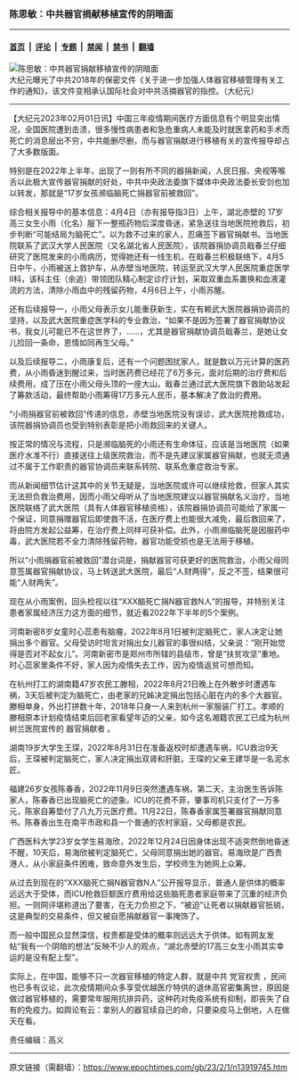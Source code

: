 ### 陈思敏：中共器官捐献移植宣传的阴暗面

---

#### [首页](../../../..?n13919745) &nbsp;|&nbsp; [评论](../../../../../epoch-comment?n13919745) &nbsp;|&nbsp; [专题](../../../../../epoch-special?n13919745) &nbsp;|&nbsp; [禁闻](../../../../../epoch-news?n13919745) &nbsp;|&nbsp; [禁书](../../../../../books?n13919745) &nbsp;|&nbsp; [翻墙](https://github.com/gfw-breaker/nogfw/blob/master/README.md?n13919745)


<div><img alt="陈思敏：中共器官捐献移植宣传的阴暗面" class="attachment-djy_600_400 size-djy_600_400 wp-post-image" src="https://i.epochtimes.com/assets/uploads/2020/07/9022a469c7f8f168bbccb86cb0382d16-600x400.jpg"/>
<div class="caption">
 大纪元曝光了中共2018年的保密文件《关于进一步加强人体器官移植管理有关工作的通知》，该文件变相承认国际社会对中共活摘器官的指控。（大纪元）
</div></div><hr/><div class="post_content" id="artbody" itemprop="articleBody">
 <!-- article content begin -->
 <p>
  【大纪元2023年02月01日讯】中国三年疫情期间医疗方面信息有个明显突出情况，全国医院遭到击溃，很多慢性病患者和急危重病人未能及时就医拿药和手术而死亡的消息层出不穷，中共能删尽删，而与器官捐献进行移植有关的宣传报导却占了大多数版面。
 </p>
 <p>
  特别是在2022年上半年，出现了一则有所不同的器捐新闻，人民日报、央视等喉舌以此极大宣传器官捐献的好处，中共中央政法委旗下媒体中央政法委长安剑也加以转发，那就是“17岁女孩濒临脑死亡捐器官前被救回”。
 </p>
 <p>
  综合相关报导中的基本信息：4月4日（亦有报导指3日）上午，湖北赤壁的 17岁高三女生小雨（化名）服下一整瓶药物后深度昏迷，紧急送往当地医院抢救后，初步判断“可能结局为脑死亡”。以为救不过来的家人，忍痛签下器官捐献书。当地医院联系了武汉大学人民医院（又名湖北省人民医院），该院器捐协调员戢春兰仔细研究了医院发来的小雨病历，觉得她还有一线生机，在戢春兰积极联络下，4月5日中午，小雨被送上救护车，从赤壁当地医院，转运至武汉大学人民医院重症医学Ⅱ科，该科主任（余追）带领团队精心制定诊疗计划，采取双重血系置换和血液灌流的方法，清除小雨血中的残留药物，4月6日上午，小雨苏醒。
 </p>
 <p>
  还有后续报导一，小雨父母表示女儿能重获新生，实在有赖武大医院器捐协调员的坚持，以及武大医院重症医学科的专业救治，“如果不是因为签署了器官捐献协议书，我女儿可能已不在这世界了，……，尤其是器官捐献协调员戢春兰，是她让女儿捡回一条命，恩情如同再生父母。”
 </p>
 <p>
  以及后续报导二，小雨康复后，还有一个问题困扰家人，就是数以万元计算的医药费，从小雨昏迷到醒过来，当时医药费已经花了6万多元，面对后期的治疗费和后续费用，成了压在小雨父母头顶的一座大山。戢春兰通过武大医院旗下救助站发起了筹款活动，最终帮助小雨筹得17万多元人民币，基本解决了救治的费用。
 </p>
 <p>
  “小雨捐器官前被救回”传递的信息，赤壁当地医院没有误诊，武大医院抢救成功，该院器捐协调员也受到特别表彰是把小雨救回来的关键人。
 </p>
 <p>
  按正常的情况与流程，只是濒临脑死的小雨还有生命体征，应该是当地医院（如果医疗水准不行）直接送往上级医院救治，而不是先建议家属器官捐献，也就无须通过不属于工作职责的器官协调员来联系转院、联系危重症救治专家。
 </p>
 <p>
  而从新闻细节估计这其中的关节无疑是，当地医院或许可以继续抢救，但家人其实无法担负救治费用，因而小雨父母听从了当地医院建议以器官捐献名义治疗，当地医院联络了武大医院（具有人体器官移植资格），该院器捐协调员可能给了家属一个保证，同意捐赠器官后即使救不活，在医疗费上也能很大减免，最后救回来了，将由院方发起公益筹，在治疗费上同样可获补偿。此外，小雨濒临脑死是因服药中毒，武大医院若不全力清除残留药物，器官功能受损也是无法用于移植。
 </p>
 <p>
  所以“小雨捐器官前被救回”潜台词是，捐献器官可获更好的医院救治，小雨父母同意签属器官捐献协议，马上转送武大医院，最后“人财两得”，反之不签，结果很可能“人财两失”。
 </p>
 <p>
  现在从小雨案例，回头检视以往“XXX脑死亡捐N器官救N人”的报导，并特别关注患者家属经济压力这方面的细节，就近看2022年下半年的5个案例。
 </p>
 <p>
  河南新密8岁女童时心蕊患有脑瘤，2022年8月1日被判定脑死亡，家人决定让她捐出多个器官。父母受访时坦言对捐出女儿器官的事很纠结，父亲说：“刚开始觉得是否对不起女儿”。河南新密市是郑州市所辖的县级市，曾是“扶贫攻坚”重地。时心蕊家里条件不好，家人因为疫情失去工作，因为疫情返贫可想而知。
 </p>
 <p>
  在杭州打工的湖南籍47岁农民工滕相，2022年8月21日晚上在外散步时遭遇车祸，3天后被判定为脑死亡，由老家的兄姊决定捐出包括心脏在内的多个大器官。滕相单身，外出打拼数十年，2018年只身一人来到杭州一家服装厂打工。孝顺的滕相原本计划疫情结束后回老家看望年迈的父亲，如今这名湘籍农民工已成为杭州树兰医院宣传的
  <ok href="https://www.epochtimes.com/gb/tag/%E5%99%A8%E5%AE%98%E6%8D%90%E7%8C%AE%E8%80%85.html">
   器官捐献者
  </ok>
  。
 </p>
 <p>
  湖南19岁大学生王琛，2022年8月31日在准备返校时却遭遇车祸，ICU救治9天后，王琛被判定脑死亡，家人决定捐出双肾和肝脏。王琛的父亲王建华是一名泥水匠。
 </p>
 <p>
  福建26岁女孩陈春香，2022年11月9日突然遭遇车祸，第二天，主治医生告诉陈家人，陈春香已出现脑死亡的迹象。ICU的花费不菲，肇事司机只支付了一万多元，陈家自筹垫付了八九万元医疗费。11月22日，陈春香家属签署器官捐献同意书。陈春香出生在南平市政和县一个普通的农村家庭，父母都是农民。
 </p>
 <p>
  广西医科大学23岁女学生易海欣，2022年12月24日因身体出现不适突然倒地昏迷不醒，10天后，易海欣被判定脑死亡，父母同意捐出她的器官。易海欣是广西贵港人，从小家庭条件困难，致命意外发生后，学校师生为她网上众筹。
 </p>
 <p>
  从过去到现在的“XXX脑死亡捐N器官救N人”公开报导显示，普通人是供体的概率远远大于受体，而ICU抢救巨额医疗费用给这些脑死患者家庭带来了沉重的经济负担。一则网评堪称道出了要害，在无力负担之下，“被迫”让死者以捐献器官扺销，这是典型的交易条件，但又被自愿捐献器官一事掩饰了。
 </p>
 <p>
  而一般中国民众显然深信，权贵都是受体的概率则远远大于供体。如有网友发帖“我有一个阴暗的想法”反映不少人的观点，“湖北赤壁的17高三女生小雨其实幸运的是没有配上型”。
 </p>
 <p>
  实际上，在中国，能够不只一次器官移植的特定人群，就是中共
  <ok href="https://www.epochtimes.com/gb/tag/%E5%85%9A%E5%AE%98%E6%9D%83%E8%B4%B5.html">
   党官权贵
  </ok>
  ，民间也已多有议论，此次疫情期间众多享受优越医疗特供的退休高官密集离世，原因是做过器官移植的，需要常年服用抗排异药，这种药对免疫系统有抑制，即丧失了自有的免疫力。如舆论有云：拿别人的器官续自己的命，只要染疫马上倒地，人在做天在看。
 </p>
 <p>
  责任编辑：高义
 </p>
 <!-- article content end -->
 <div id="below_article_ad">
 </div>
</div>


---

原文链接（需翻墙）：https://www.epochtimes.com/gb/23/2/1/n13919745.htm
